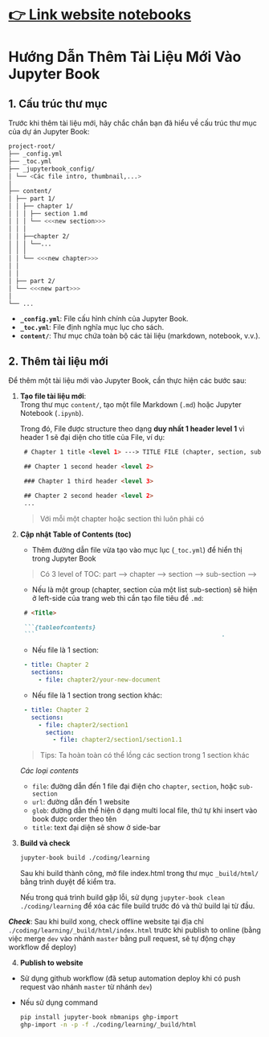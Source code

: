 # [👉 Link website notebooks](https://datkt1998.github.io/notebooks/)

# Hướng Dẫn Thêm Tài Liệu Mới Vào Jupyter Book

## 1. Cấu trúc thư mục
Trước khi thêm tài liệu mới, hãy chắc chắn bạn đã hiểu về cấu trúc thư mục của dự án Jupyter Book:
```bash
project-root/
├── _config.yml
├── _toc.yml
├── _jupyterbook_config/
│ └── <Các file intro, thumbnail,...>
│
├── content/
│ ├── part 1/
│ │ ├── chapter 1/
│ │ │ ├── section 1.md
│ │ │ └── <<<new section>>>
│ │ │
│ │ ├──chapter 2/
│ │ │ └──...
│ │ │
│ │ └── <<<new chapter>>>
│ │
│ │
│ ├── part 2/
│ └── <<<new part>>>
│
└── ...
```

- **`_config.yml`**: File cấu hình chính của Jupyter Book.
- **`_toc.yml`**: File định nghĩa mục lục cho sách.
- **`content/`**: Thư mục chứa toàn bộ các tài liệu (markdown, notebook, v.v.).

## 2. Thêm tài liệu mới
Để thêm một tài liệu mới vào Jupyter Book, cần thực hiện các bước sau:

1. **Tạo file tài liệu mới**:  
   Trong thư mục `content/`, tạo một file Markdown (`.md`) hoặc Jupyter Notebook (`.ipynb`). 

   Trong đó, File được structure theo dạng **duy nhất 1 header level 1** vì header 1 sẽ đại diện cho title của File, ví dụ:
   ```markdown
    # Chapter 1 title <level 1> ---> TITLE FILE (chapter, section, sub-section)

    ## Chapter 1 second header <level 2>

    ### Chapter 1 third header <level 3>

    ## Chapter 2 second header <level 2>
    ...
   ```

   > Với mỗi một chapter hoặc section thì luôn phải có 

2. **Cập nhật Table of Contents (toc)**
   - Thêm đường dẫn file vừa tạo vào mục lục (`_toc.yml`) để hiển thị trong Jupyter Book
   > Có 3 level of TOC: part --> chapter --> section  --> sub-section -->

   - Nếu là một group (chapter, section của một list sub-section) sẽ hiện ở left-side của trang web thì cần tạo file tiêu đề `.md`: 
   ```markdown
    # <Title>

    ```{tableofcontents}
    ```                                                    .
   ```

   - Nếu file là 1 section:
   ```yaml
    - title: Chapter 2
      sections:
        - file: chapter2/your-new-document
    ```

    - Nếu file là 1 section trong section khác:
   ```yaml
    - title: Chapter 2
      sections:
        - file: chapter2/section1
          section:
            - file: chapter2/section1/section1.1
    ```
    > Tips: Ta hoàn toàn có thể lồng các section trong 1 section khác


    *Các loại contents*
    - `file`: đường dẫn đến 1 file đại điện cho `chapter`, `section`, hoặc `sub-section`
    - `url`: đường dẫn đến 1 website
    - `glob`: đường dẫn thể hiện ở dạng multi local file, thứ tự khi insert vào book được order theo tên
    - `title`: text đại diện sẽ show ở side-bar
3. **Build và check**

    ```bash
    jupyter-book build ./coding/learning
    ```

    Sau khi build thành công, mở file index.html trong thư mục `_build/html/` bằng trình duyệt để kiểm tra.

    Nếu trong quá trình build gặp lỗi, sử dụng `jupyter-book clean ./coding/learning` để xóa các file build trước đó và thử build lại từ đầu. 

  ***Check***: Sau khi build xong, check offline website tại địa chỉ `./coding/learning/_build/html/index.html` trước khi publish to online (bằng việc merge `dev` vào nhánh `master` bằng pull request, sẽ tự động chạy workflow để deploy)

4. **Publish to website**
  - Sử dụng github workflow (đã setup automation deploy khi có push request vào nhánh `master` từ nhánh `dev`)

  - Nếu sử dụng command
    ```bash
    pip install jupyter-book nbmanips ghp-import
    ghp-import -n -p -f ./coding/learning/_build/html
    ```